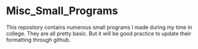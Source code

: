 # Misc_Small_Programs
This repository contains numerous small programs I made during my time in college. They are all pretty basic. But it will be good practice to update their formatting through github.

